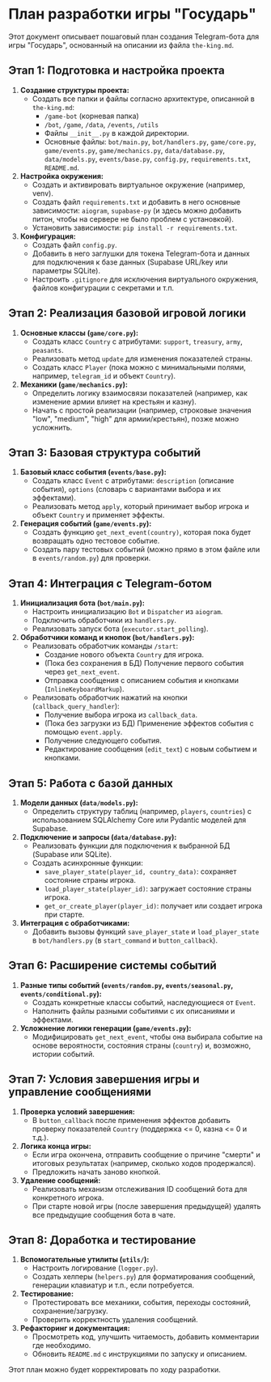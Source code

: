 # План разработки игры "Государь"

Этот документ описывает пошаговый план создания Telegram-бота для игры "Государь", основанный на описании из файла `the-king.md`.

## Этап 1: Подготовка и настройка проекта

1.  **Создание структуры проекта:**
    -   Создать все папки и файлы согласно архитектуре, описанной в `the-king.md`:
        -   `/game-bot` (корневая папка)
        -   `/bot`, `/game`, `/data`, `/events`, `/utils`
        -   Файлы `__init__.py` в каждой директории.
        -   Основные файлы: `bot/main.py`, `bot/handlers.py`, `game/core.py`, `game/events.py`, `game/mechanics.py`, `data/database.py`, `data/models.py`, `events/base.py`, `config.py`, `requirements.txt`, `README.md`.
2.  **Настройка окружения:**
    -   Создать и активировать виртуальное окружение (например, venv).
    -   Создать файл `requirements.txt` и добавить в него основные зависимости: `aiogram`, `supabase-py` (и здесь можно добавить питон, чтобы на сервере не было проблем с установкой).
    -   Установить зависимости: `pip install -r requirements.txt`.
3.  **Конфигурация:**
    -   Создать файл `config.py`.
    -   Добавить в него заглушки для токена Telegram-бота и данных для подключения к базе данных (Supabase URL/key или параметры SQLite).
    -   Настроить `.gitignore` для исключения виртуального окружения, файлов конфигурации с секретами и т.п.

## Этап 2: Реализация базовой игровой логики

1.  **Основные классы (`game/core.py`):**
    -   Создать класс `Country` с атрибутами: `support`, `treasury`, `army`, `peasants`.
    -   Реализовать метод `update` для изменения показателей страны.
    -   Создать класс `Player` (пока можно с минимальными полями, например, `telegram_id` и объект `Country`).
2.  **Механики (`game/mechanics.py`):**
    -   Определить логику взаимосвязи показателей (например, как изменение армии влияет на крестьян и казну).
    -   Начать с простой реализации (например, строковые значения "low", "medium", "high" для армии/крестьян), позже можно усложнить.

## Этап 3: Базовая структура событий

1.  **Базовый класс события (`events/base.py`):**
    -   Создать класс `Event` с атрибутами: `description` (описание события), `options` (словарь с вариантами выбора и их эффектами).
    -   Реализовать метод `apply`, который принимает выбор игрока и объект `Country` и применяет эффекты.
2.  **Генерация событий (`game/events.py`):**
    -   Создать функцию `get_next_event(country)`, которая пока будет возвращать одно тестовое событие.
    -   Создать пару тестовых событий (можно прямо в этом файле или в `events/random.py`) для проверки.

## Этап 4: Интеграция с Telegram-ботом

1.  **Инициализация бота (`bot/main.py`):**
    -   Настроить инициализацию `Bot` и `Dispatcher` из `aiogram`.
    -   Подключить обработчики из `handlers.py`.
    -   Реализовать запуск бота (`executor.start_polling`).
2.  **Обработчики команд и кнопок (`bot/handlers.py`):**
    -   Реализовать обработчик команды `/start`:
        -   Создание нового объекта `Country` для игрока.
        -   (Пока без сохранения в БД) Получение первого события через `get_next_event`.
        -   Отправка сообщения с описанием события и кнопками (`InlineKeyboardMarkup`).
    -   Реализовать обработчик нажатий на кнопки (`callback_query_handler`):
        -   Получение выбора игрока из `callback_data`.
        -   (Пока без загрузки из БД) Применение эффектов события с помощью `event.apply`.
        -   Получение следующего события.
        -   Редактирование сообщения (`edit_text`) с новым событием и кнопками.

## Этап 5: Работа с базой данных

1.  **Модели данных (`data/models.py`):**
    -   Определить структуру таблиц (например, `players`, `countries`) с использованием SQLAlchemy Core или Pydantic моделей для Supabase.
2.  **Подключение и запросы (`data/database.py`):**
    -   Реализовать функции для подключения к выбранной БД (Supabase или SQLite).
    -   Создать асинхронные функции:
        -   `save_player_state(player_id, country_data)`: сохраняет состояние страны игрока.
        -   `load_player_state(player_id)`: загружает состояние страны игрока.
        -   `get_or_create_player(player_id)`: получает или создает игрока при старте.
3.  **Интеграция с обработчиками:**
    -   Добавить вызовы функций `save_player_state` и `load_player_state` в `bot/handlers.py` (в `start_command` и `button_callback`).

## Этап 6: Расширение системы событий

1.  **Разные типы событий (`events/random.py`, `events/seasonal.py`, `events/conditional.py`):**
    -   Создать конкретные классы событий, наследующиеся от `Event`.
    -   Наполнить файлы разными событиями с их описаниями и эффектами.
2.  **Усложнение логики генерации (`game/events.py`):**
    -   Модифицировать `get_next_event`, чтобы она выбирала событие на основе вероятности, состояния страны (`country`) и, возможно, истории событий.

## Этап 7: Условия завершения игры и управление сообщениями

1.  **Проверка условий завершения:**
    -   В `button_callback` после применения эффектов добавить проверку показателей `Country` (поддержка <= 0, казна <= 0 и т.д.).
2.  **Логика конца игры:**
    -   Если игра окончена, отправить сообщение о причине "смерти" и итоговых результатах (например, сколько ходов продержался).
    -   Предложить начать заново кнопкой.
3.  **Удаление сообщений:**
    -   Реализовать механизм отслеживания ID сообщений бота для конкретного игрока.
    -   При старте новой игры (после завершения предыдущей) удалять все предыдущие сообщения бота в чате.

## Этап 8: Доработка и тестирование

1.  **Вспомогательные утилиты (`utils/`):**
    -   Настроить логирование (`logger.py`).
    -   Создать хелперы (`helpers.py`) для форматирования сообщений, генерации клавиатур и т.п., если потребуется.
2.  **Тестирование:**
    -   Протестировать все механики, события, переходы состояний, сохранение/загрузку.
    -   Проверить корректность удаления сообщений.
3.  **Рефакторинг и документация:**
    -   Просмотреть код, улучшить читаемость, добавить комментарии где необходимо.
    -   Обновить `README.md` с инструкциями по запуску и описанием.

Этот план можно будет корректировать по ходу разработки. 